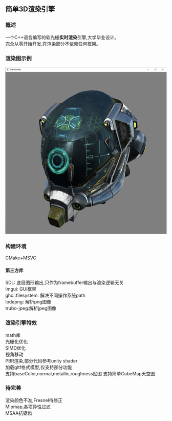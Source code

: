 ## 简单3D渲染引擎
### 概述
一个C++语言编写的软光栅**实时渲染**引擎,大学毕业设计。  
完全从零开始开发,在渲染部分不依赖任何框架。
  

### 渲染图示例
![](screenshot.png)


### 构建环境
CMake+MSVC

#### 第三方库
SDL: 底层图形输出,只作为framebuffer输出与渲染逻辑无关  
Imgui: GUI框架  
ghc::filesystem: 解决不同操作系统path  
lodepng: 解析png图像  
trubo-jpeg:解析jpeg图像  

### 渲染引擎特效
math库  
光栅化优化  
SIMD优化  
视角移动   
PBR渲染,部分代码参考unity shader  
加载gltf格式模型,仅支持部分功能  
支持baseColor,normal,metallic,roughness贴图
支持简单CubeMap天空图

### 待完善
渲染颜色不准,Fresnel待修正  
Mipmap,各项异性过滤  
MSAA抗锯齿  